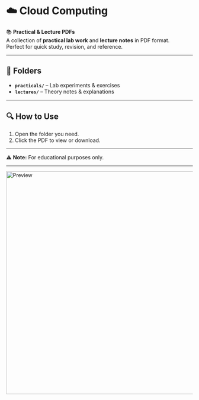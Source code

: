# ☁️ Cloud Computing

📚 **Practical & Lecture PDFs**  
A collection of **practical lab work** and **lecture notes** in PDF format.  
Perfect for quick study, revision, and reference.

---

## 📂 Folders
- **`practicals/`** – Lab experiments & exercises  
- **`lectures/`** – Theory notes & explanations  

---

## 🔍 How to Use
1. Open the folder you need.  
2. Click the PDF to view or download.  

---

⚠ **Note:** For educational purposes only.  

---

<img src="sme" alt="Preview" width="600">
